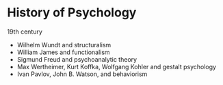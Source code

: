 # History of Psychology

19th century

- Wilhelm Wundt and structuralism
- William James and functionalism
- Sigmund Freud and psychoanalytic theory
- Max Wertheimer, Kurt Koffka, Wolfgang Kohler and gestalt psychology
- Ivan Pavlov, John B. Watson,  and behaviorism